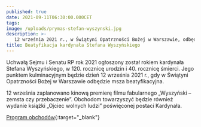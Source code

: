 ```yaml
---
published: true
date: 2021-09-11T06:30:00.000CET
tags:
image: /uploads/prymas-stefan-wyszynski.jpg
description: >-
   12 września 2021 r., w Świątyni Opatrzności Bożej w Warszawie, odbędzie się msza beatyfikacyjna kardynała Stefana Wyszyńskiego.
title: Beatyfikacja kardynała Stefana Wyszyńskiego
---
```


Uchwałą Sejmu i Senatu RP rok 2021 ogłoszony został rokiem kardynała Stefana Wyszyńskiego, w 120. rocznicę urodzin i 40. rocznicę śmierci. Jego punktem kulminacyjnym będzie dzień 12 września 2021 r., gdy w Świątyni Opatrzności Bożej w Warszawie odbędzie msza beatyfikacyjna.

12 września zaplanowano kinową premierę filmu fabularnego „Wyszyński – zemsta czy przebaczenie”. Obchodom towarzyszyć będzie również wydanie książki „Ojciec wolnych ludzi” poświęconej postaci Kardynała.

[Program obchodów](https://www.gov.pl/web/uw-mazowiecki/beatyfikacja-kardynala-stefana-wyszynskiego-oraz-matki-elzbiety-rozy-czackiej){:target="_blank"}
